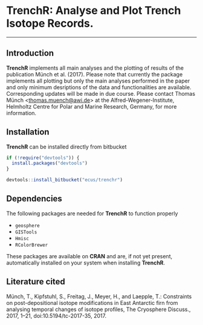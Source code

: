 # TrenchR: Analyse and Plot Trench Isotope Records.

------------------------------

## Introduction

**TrenchR** implements all main analyses and the plotting of results of the publication Münch et al. (2017). Please note that currently the package implements all plotting but only the main analyses performed in the paper and only minimum desriptions of the data and functionalities are available. Corresponding updates will be made in due course. Please contact Thomas Münch <<thomas.muench@awi.de>> at the Alfred-Wegener-Institute, Helmholtz Centre for Polar and Marine Research, Germany, for more information.

 
## Installation

**TrenchR** can be installed directly from bitbucket


```r
if (!require("devtools")) {
  install.packages("devtools")
}

devtools::install_bitbucket("ecus/trenchr")
```

## Dependencies

The following packages are needed for **TrenchR** to function properly

* `geosphere`
* `GISTools`
* `Hmisc`
* `RColorBrewer`

These packages are available on **CRAN** and are, if not yet present, automatically installed on your system when installing **TrenchR**.

## Literature cited

Münch, T., Kipfstuhl, S., Freitag, J., Meyer, H., and Laepple, T.: Constraints on post-depositional isotope modifications in East Antarctic firn from analysing temporal changes of isotope profiles, The Cryosphere Discuss., 2017, 1–21, doi:10.5194/tc-2017-35, 2017.